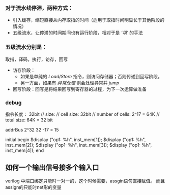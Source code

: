 ### 对于流水线停滞，两种方式：
* 引入缓存，缩短直接从内存取指的时间（适用于取指时间明显长于其他阶段的情况）
* 五级流水，让停滞的时间期间也有运行阶段，相对于是 *‘填’* 的手法
### 五级流水分别是：
取指，译码，执行，访存，回写
* 访存阶段：
	* 如果是单纯的 *Load/Store* 指令，则访问存储器；否则传递到回写阶段。
	* 另一方面，如果有 *异常处理* 则会处理异常并 *jump*
* 回写阶段：回写是将结果回写到寄存器的过程，为下一次运算做准备

### debug
指令长度： 32bit
// size:
// cell size: 32bit
// number of cells: 2^17 = 64K
// total size:  64K * 32 bit

addrBus 2^32
32 -17 = 15

initial begin
	$display ("op1: %h", inst_mem[1]);
	$display ("op1: %h", inst_mem[2]);
	$display ("op1: %h", inst_mem[3]);
	$display ("op1: %h", inst_mem[4]);
end

## 如何一个输出信号接多个输入口
verilog 中端口绑定只能时一对一的，这个时候需要，assgin语句直接赋值。
而且assign的只能时net形的变量
